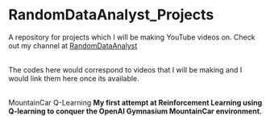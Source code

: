 # RandomDataAnalyst_Projects
A repository for projects which I will be making YouTube videos on. Check out my channel at [RandomDataAnalyst](https://www.youtube.com/@RandomDataAnalyst)

<br>The codes here would correspond to videos that I will be making and I would link them here once its available.

<br>MountainCar Q-Learning
<b>My first attempt at Reinforcement Learning using Q-learning to conquer the OpenAI Gymnasium MountainCar environment.
